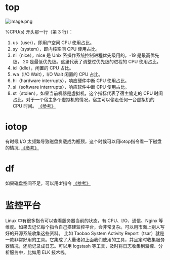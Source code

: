 # top
![image.png](https://www.hounk.world/upload/2021/02/image-85672601700140adb4d5b1bf7304f0a5.png)

%CPU(s) 开头那一行（第 3 行）：
1. us（user），即用户空间 CPU 使用占比。
2. sy（system），即内核空间 CPU 使用占比。
3. ni（nice），nice 是 Unix 系操作系统控制进程优先级用的。-19 是最高优先级， 20 是最低优先级。这里代表了调整过优先级的进程的 CPU 使用占比。
4. id（idle），闲置的 CPU 占比。
5. wa（I/O Wait），I/O Wait 闲置的 CPU 占比。
6. hi（hardware interrupts），响应硬件中断 CPU 使用占比。
7. si（software interrrupts），响应软件中断 CPU 使用占比。
8. st（stolen），如果当前机器是虚拟机，这个指标代表了宿主偷走的 CPU 时间占比。对于一个宿主多个虚拟机的情况，宿主可以偷走任何一台虚拟机的 CPU 时间。
[《参考》](https://man.linuxde.net/top)
# iotop
有时候 I/O 太频繁导致磁盘负载成为瓶颈，这个时候可以用iotop指令看一下磁盘的情况.
[《参考》](https://man.linuxde.net/iotop)
# df
如果磁盘空间不足，可以用df指令
[《参考》](https://www.runoob.com/linux/linux-comm-df.html)



# 监控平台
Linux 中有很多指令可以查看服务器当前的状态，有 CPU、I/O、通信、Nginx 等维度。如果去记忆每个指令自己搭建监控平台，会非常复杂。可以用市面上别人写好的开源系统收集这些资料。 比如 Taobao System Activity Report（tsar）就是一款非常好用的工具。它集成了大量诸如上面我们使用的工具，并且定时收集服务器情况，还能记录成日志。可以用 logstash 等工具，及时将日志收集到监控、分析服务中，比如用 ELK 技术栈。
